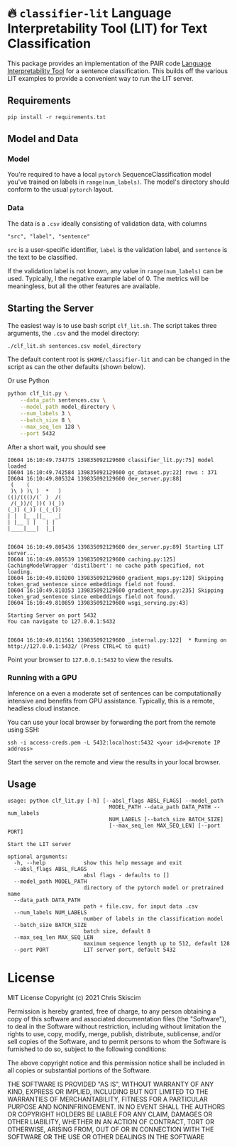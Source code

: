 # 🔥 `classifier-lit` Language Interpretability Tool (LIT) for Text Classification

This package provides an implementation of the PAIR code 
[Language Interpretability Tool](https://pair-code.github.io/lit/) for a sentence
classification. This builds off the various LIT examples to provide a convenient
way to run the LIT server.

## Requirements
```
pip install -r requirements.txt
```

## Model and Data
### Model
You're required to have a local `pytorch` SequenceClassification model you've trained on labels in
`range(num_labels)`. The model's directory should conform to the usual `pytorch` layout.

### Data
The data is a `.csv` ideally consisting of validation data, with columns
```
"src", "label", "sentence"
```
`src` is a user-specific identifier, `label` is the validation label, and `sentence` is the text to be classified.

If the validation label is not known, any value in `range(num_labels)` can be used. Typically, I
the negative example label of 0. The metrics will be meaningless, but all the other features are
available.

## Starting the Server

The easiest way is to use bash script `clf_lit.sh`. 
The script takes three arguments, the `.csv` and the model directory:

```bash
./clf_lit.sh sentences.csv model_directory
```

The default content root is `$HOME/classifier-lit` and can be changed in the script as can
the other defaults (shown below).

Or use Python

```bash
python clf_lit.py \
    --data_path sentences.csv \
    --model_path model_directory \
    --num_labels 3 \
    --batch_size 8 \
    --max_seq_len 128 \
    --port 5432
```

After a short wait, you should see
```
I0604 16:10:49.734775 139835092129600 classifier_lit.py:75] model loaded
I0604 16:10:49.742584 139835092129600 gc_dataset.py:22] rows : 371
I0604 16:10:49.805324 139835092129600 dev_server.py:88]
 (    (
 )\ ) )\ )  *   )
(()/((()/(` )  /(
 /(_))/(_))( )(_))
(_)) (_)) (_(_())
| |  |_ _||_   _|
| |__ | |   | |
|____|___|  |_|


I0604 16:10:49.805436 139835092129600 dev_server.py:89] Starting LIT server...
I0604 16:10:49.805539 139835092129600 caching.py:125] CachingModelWrapper 'distilbert': no cache path specified, not loading.
I0604 16:10:49.810200 139835092129600 gradient_maps.py:120] Skipping token_grad_sentence since embeddings field not found.
I0604 16:10:49.810353 139835092129600 gradient_maps.py:235] Skipping token_grad_sentence since embeddings field not found.
I0604 16:10:49.810859 139835092129600 wsgi_serving.py:43]

Starting Server on port 5432
You can navigate to 127.0.0.1:5432


I0604 16:10:49.811561 139835092129600 _internal.py:122]  * Running on http://127.0.0.1:5432/ (Press CTRL+C to quit)
``` 
Point your browser to `127.0.0.1:5432` to view the results.


### Running with a GPU
Inference on a even a moderate set of sentences can be computationally intensive and benefits from
GPU assistance. Typically, this is a remote, headless cloud instance. 

You can use your local browser by forwarding the port from the remote using SSH:

```
ssh -i access-creds.pem -L 5432:localhost:5432 <your id>@<remote IP address>
```

Start the server on the remote and view the results in your local browser.

## Usage
```
usage: python clf_lit.py [-h] [--absl_flags ABSL_FLAGS] --model_path
                                MODEL_PATH --data_path DATA_PATH --num_labels
                                NUM_LABELS [--batch_size BATCH_SIZE]
                                [--max_seq_len MAX_SEQ_LEN] [--port PORT]

Start the LIT server

optional arguments:
  -h, --help            show this help message and exit
  --absl_flags ABSL_FLAGS
                        absl flags - defaults to []
  --model_path MODEL_PATH
                        directory of the pytorch model or pretrained name
  --data_path DATA_PATH
                        path + file.csv, for input data .csv
  --num_labels NUM_LABELS
                        number of labels in the classification model
  --batch_size BATCH_SIZE
                        batch size, default 8
  --max_seq_len MAX_SEQ_LEN
                        maximum sequence length up to 512, default 128
  --port PORT           LIT server port, default 5432
```

# License
MIT License Copyright (c) 2021 Chris Skiscim

Permission is hereby granted, free of charge, to any person obtaining a copy
of this software and associated documentation files (the "Software"), to deal
in the Software without restriction, including without limitation the rights
to use, copy, modify, merge, publish, distribute, sublicense, and/or sell
copies of the Software, and to permit persons to whom the Software is
furnished to do so, subject to the following conditions:

The above copyright notice and this permission notice shall be included in all
copies or substantial portions of the Software.

THE SOFTWARE IS PROVIDED "AS IS", WITHOUT WARRANTY OF ANY KIND, EXPRESS OR
IMPLIED, INCLUDING BUT NOT LIMITED TO THE WARRANTIES OF MERCHANTABILITY,
FITNESS FOR A PARTICULAR PURPOSE AND NONINFRINGEMENT. IN NO EVENT SHALL THE
AUTHORS OR COPYRIGHT HOLDERS BE LIABLE FOR ANY CLAIM, DAMAGES OR OTHER
LIABILITY, WHETHER IN AN ACTION OF CONTRACT, TORT OR OTHERWISE, ARISING FROM,
OUT OF OR IN CONNECTION WITH THE SOFTWARE OR THE USE OR OTHER DEALINGS IN THE
SOFTWARE